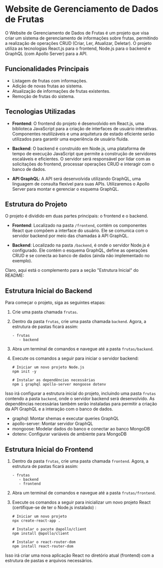 # Website de Gerenciamento de Dados de Frutas

O Website de Gerenciamento de Dados de Frutas é um projeto que visa criar um sistema de gerenciamento de informações sobre frutas, permitindo a realização de operações CRUD (Criar, Ler, Atualizar, Deletar). O projeto utiliza as tecnologias React.js para o frontend, Node.js para o backend e GraphQL (com Apollo Server) para a API.

## Funcionalidades Principais

- Listagem de frutas com informações.
- Adição de novas frutas ao sistema.
- Atualização de informações de frutas existentes.
- Remoção de frutas do sistema.

## Tecnologias Utilizadas

- **Frontend**: O frontend do projeto é desenvolvido em React.js, uma biblioteca JavaScript para a criação de interfaces de usuário interativas. Componentes reutilizáveis e uma arquitetura de estado eficiente serão utilizados para garantir uma experiência de usuário fluida.

- **Backend**: O backend é construído em Node.js, uma plataforma de tempo de execução JavaScript que permite a construção de servidores escaláveis e eficientes. O servidor será responsável por lidar com as solicitações do frontend, processar operações CRUD e interagir com o banco de dados.

- **API GraphQL**: A API será desenvolvida utilizando GraphQL, uma linguagem de consulta flexível para suas APIs. Utilizaremos o Apollo Server para montar e gerenciar o esquema GraphQL.

## Estrutura do Projeto

O projeto é dividido em duas partes principais: o frontend e o backend.

- **Frontend**: Localizado na pasta `/frontend`, contém os componentes React que compõem a interface do usuário. Ele se comunica com o servidor backend por meio das chamadas à API GraphQL.

- **Backend**: Localizado na pasta `/backend`, é onde o servidor Node.js é configurado. Ele contém o esquema GraphQL, define as operações CRUD e se conecta ao banco de dados (ainda não implementado no exemplo).

Claro, aqui está o complemento para a seção "Estrutura Inicial" do README:

## Estrutura Inicial do Backend

Para começar o projeto, siga as seguintes etapas:

1. Crie uma pasta chamada `frutas`.

2. Dentro da pasta `frutas`, crie uma pasta chamada `backend`. Agora, a estrutura de pastas ficará assim:

   ```
   - frutas
      - backend
   ```

3. Abra um terminal de comandos e navegue até a pasta `frutas/backend`.

4. Execute os comandos a seguir para iniciar o servidor backend:

   ```
   # Iniciar um novo projeto Node.js
   npm init -y

   # Instalar as dependências necessárias
   npm i graphql apollo-server mongoose dotenv
   ```

Isso irá configurar a estrutura inicial do projeto, incluindo uma pasta `frutas` contendo a pasta `backend`, onde o servidor backend será desenvolvido. As dependências necessárias também serão instaladas para permitir a criação da API GraphQL e a interação com o banco de dados.

- graphql: Montar shemas e executar queries GraphQL
- apollo-server: Montar servidor GraphQL
- mongoose: Modelar dados do banco e conectar ao banco MongoDB
- dotenv: Configurar variáveis de ambiente para MongoDB

## Estrutura Inicial do Frontend

1. Dentro da pasta `frutas`, crie uma pasta chamada `frontend`. Agora, a estrutura de pastas ficará assim:

   ```
   - frutas
      - backend
      - frontend
   ```

2. Abra um terminal de comandos e navegue até a pasta `frutas/frontend`.

3. Execute os comandos a seguir para inicializar um novo projeto React (certifique-se de ter o Node.js instalado) :

   ```
   # Iniciar um novo projeto
   npx create-react-app .
   ```

   ```
   # Instalar o pacote @apollo/client
   npm install @apollo/client
   ```
   
   ```
   # Instalar o react-router-dom
   npm install react-router-dom
   ```
Isso irá criar uma nova aplicação React no diretório atual (frontend) com a estrutura de pastas e arquivos necessários.